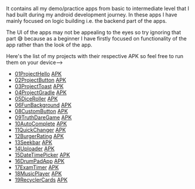 It contains all my demo/practice apps from basic to intermediate level that I had built during my android development journey. In these apps I have mainly focused on logic building i.e. the backend part of the apps.

The UI of the apps may not be appealing to the eyes so try ignoring that part :sweat_smile: because as a beginner I have firstly focused on functionality of the app rather than the look of the app.

Here's the list of my projects with their respective APK so feel free to run them on your device-->
* [01ProjectHello](https://github.com/mitali-1703/AndroidProjects/tree/proj1) [APK](https://github.com/mitali-1703/AndroidProjects/releases/download/project1/app-debug.apk)
* [02ProjectButton](https://github.com/mitali-1703/AndroidProjects/tree/proj2) [APK](https://github.com/mitali-1703/AndroidProjects/releases/download/project2/app-debug.apk)
* [03ProjectToast](https://github.com/mitali-1703/AndroidProjects/tree/proj3) [APK](https://github.com/mitali-1703/AndroidProjects/releases/download/project3/app-debug.apk)
* [04ProjectGradle](https://github.com/mitali-1703/AndroidProjects/tree/proj4) [APK](https://github.com/mitali-1703/AndroidProjects/releases/download/project4/app-debug.apk)
* [05DiceRoller](https://github.com/mitali-1703/AndroidProjects/tree/proj5) [APK](https://github.com/mitali-1703/AndroidProjects/releases/download/project5/app-debug.apk)
* [06FunBackground](https://github.com/mitali-1703/AndroidProjects/tree/proj6) [APK](https://github.com/mitali-1703/AndroidProjects/releases/download/project6/app-debug.apk)
* [08CustomButton](https://github.com/mitali-1703/AndroidProjects/tree/proj8) [APK](https://github.com/mitali-1703/AndroidProjects/releases/download/project8/app-debug.apk)
* [09TruthDareGame](https://github.com/mitali-1703/AndroidProjects/tree/proj9) [APK](https://github.com/mitali-1703/AndroidProjects/releases/download/project9/app-debug.apk)
* [10AutoComplete](https://github.com/mitali-1703/AndroidProjects/tree/proj10) [APK](https://github.com/mitali-1703/AndroidProjects/releases/download/project10/app-debug.apk)
* [11QuickChanger](https://github.com/mitali-1703/AndroidProjects/tree/proj11) [APK](https://github.com/mitali-1703/AndroidProjects/releases/download/project11/app-debug.apk)
* [12BurgerRating](https://github.com/mitali-1703/AndroidProjects/tree/proj12) [APK](https://github.com/mitali-1703/AndroidProjects/releases/download/project12/app-debug.apk)
* [13Seekbar](https://github.com/mitali-1703/AndroidProjects/tree/proj13) [APK](https://github.com/mitali-1703/AndroidProjects/releases/download/project13/app-debug.apk)
* [14Uploader](https://github.com/mitali-1703/AndroidProjects/tree/proj14) [APK](https://github.com/mitali-1703/AndroidProjects/releases/download/project14/app-debug.apk)
* [15DateTimePicker](https://github.com/mitali-1703/AndroidProjects/tree/proj15) [APK](https://github.com/mitali-1703/AndroidProjects/releases/download/project15/app-debug.apk)
* [16DrumPadApp](https://github.com/mitali-1703/AndroidProjects/tree/proj16) [APK](https://github.com/mitali-1703/AndroidProjects/releases/download/project16/app-debug.apk)
* [17ExamTimer](https://github.com/mitali-1703/AndroidProjects/tree/proj17) [APK](https://github.com/mitali-1703/AndroidProjects/releases/download/project17/app-debug.apk)
* [18MusicPlayer](https://github.com/mitali-1703/AndroidProjects/tree/proj18) [APK](https://github.com/mitali-1703/AndroidProjects/releases/download/project18/app-debug.apk)
* [19RecyclerCards](https://github.com/mitali-1703/AndroidProjects/tree/proj19) [APK](https://github.com/mitali-1703/AndroidProjects/releases/download/project19/app-debug.apk)
